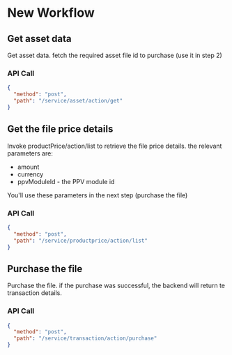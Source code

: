 <!--METADATA
{
  "summary": "Purchase PPV"
}
-->

# New Workflow


## Get asset data
Get asset data. fetch the required asset file id to purchase (use it in step 2)

### API Call
```json
{
  "method": "post",
  "path": "/service/asset/action/get"
}
```

## Get the file price details
Invoke productPrice/action/list to retrieve the file price details. the relevant parameters are:
* amount
* currency
* ppvModuleId - the PPV module id

You'll use these parameters in the next step (purchase the file)

### API Call
```json
{
  "method": "post",
  "path": "/service/productprice/action/list"
}
```

## Purchase the file
Purchase the file. if the purchase was successful, the backend will return te transaction details.

### API Call
```json
{
  "method": "post",
  "path": "/service/transaction/action/purchase"
}
```